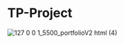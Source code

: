 # TP-Project

![127 0 0 1_5500_portfolioV2 html (4)](https://user-images.githubusercontent.com/77984230/141444520-66b130cd-9899-433b-bd0a-f2021ca6a6f3.png)
